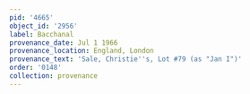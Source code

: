 ```yaml
---
pid: '4665'
object_id: '2956'
label: Bacchanal
provenance_date: Jul 1 1966
provenance_location: England, London
provenance_text: 'Sale, Christie''s, Lot #79 (as "Jan I")'
order: '0148'
collection: provenance
---
```

